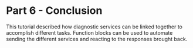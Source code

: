 # Part 6 - Conclusion

This tutorial described how diagnostic services can be linked together to accomplish different tasks. Function blocks can be used to automate sending the different services and reacting to the responses brought back.
